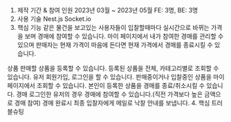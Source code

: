 1. 제작 기간 & 참여 인원
2023년 03월 ~ 2023년 05월
FE: 3명, BE: 3명
2. 사용 기술
Nest.js
Socket.io
3. 핵심 기능
같은 물건을 보고있는 사용자들이 입찰할때마다 실시간으로 바뀌는 가격을 보며 경매에 참여할 수 있습니다.
마이 페이지에서 내가 참여한 경매를 관리할 수 있으며 판매자는 현재 가격이 마음에 든다면 현재 가격에서 경매를 종료시킬 수 있습니다.

상품
판매할 상품을 등록할 수 있습니다.
등록된 상품을 전체, 카테고리별로 조회할 수 있습니다.
유저
회원가입, 로그인을 할 수 있습니다.
판매중이거나 입찰중인 상품을 마이페이지에서 조회할 수 있습니다.
본인이 등록한 상품을 경매를 종료/취소시킬 수 있습니다.
경매
로그인한 유저의 경우 경매에 참여할 수 있습니다.(직전 가격보다 높은 금액으로 경매 참여)
경매 완료시 최종 입찰자에게 메일로 낙찰 안내를 보냅니다.
4. 핵심 트러블슈팅

